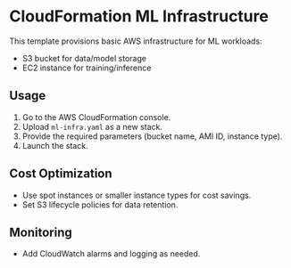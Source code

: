 # CloudFormation ML Infrastructure

This template provisions basic AWS infrastructure for ML workloads:
- S3 bucket for data/model storage
- EC2 instance for training/inference

## Usage

1. Go to the AWS CloudFormation console.
2. Upload `ml-infra.yaml` as a new stack.
3. Provide the required parameters (bucket name, AMI ID, instance type).
4. Launch the stack.

## Cost Optimization
- Use spot instances or smaller instance types for cost savings.
- Set S3 lifecycle policies for data retention.

## Monitoring
- Add CloudWatch alarms and logging as needed. 